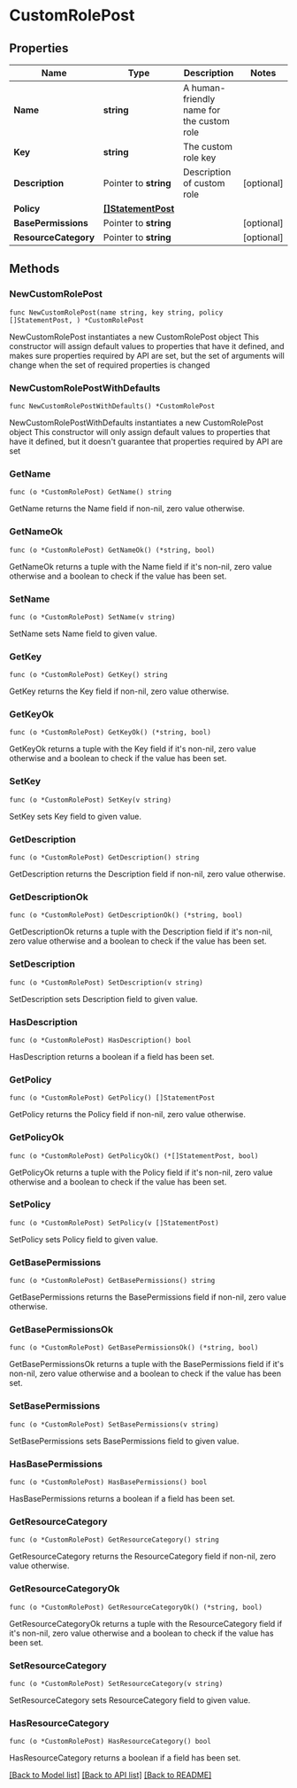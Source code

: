 # CustomRolePost

## Properties

Name | Type | Description | Notes
------------ | ------------- | ------------- | -------------
**Name** | **string** | A human-friendly name for the custom role | 
**Key** | **string** | The custom role key | 
**Description** | Pointer to **string** | Description of custom role | [optional] 
**Policy** | [**[]StatementPost**](StatementPost.md) |  | 
**BasePermissions** | Pointer to **string** |  | [optional] 
**ResourceCategory** | Pointer to **string** |  | [optional] 

## Methods

### NewCustomRolePost

`func NewCustomRolePost(name string, key string, policy []StatementPost, ) *CustomRolePost`

NewCustomRolePost instantiates a new CustomRolePost object
This constructor will assign default values to properties that have it defined,
and makes sure properties required by API are set, but the set of arguments
will change when the set of required properties is changed

### NewCustomRolePostWithDefaults

`func NewCustomRolePostWithDefaults() *CustomRolePost`

NewCustomRolePostWithDefaults instantiates a new CustomRolePost object
This constructor will only assign default values to properties that have it defined,
but it doesn't guarantee that properties required by API are set

### GetName

`func (o *CustomRolePost) GetName() string`

GetName returns the Name field if non-nil, zero value otherwise.

### GetNameOk

`func (o *CustomRolePost) GetNameOk() (*string, bool)`

GetNameOk returns a tuple with the Name field if it's non-nil, zero value otherwise
and a boolean to check if the value has been set.

### SetName

`func (o *CustomRolePost) SetName(v string)`

SetName sets Name field to given value.


### GetKey

`func (o *CustomRolePost) GetKey() string`

GetKey returns the Key field if non-nil, zero value otherwise.

### GetKeyOk

`func (o *CustomRolePost) GetKeyOk() (*string, bool)`

GetKeyOk returns a tuple with the Key field if it's non-nil, zero value otherwise
and a boolean to check if the value has been set.

### SetKey

`func (o *CustomRolePost) SetKey(v string)`

SetKey sets Key field to given value.


### GetDescription

`func (o *CustomRolePost) GetDescription() string`

GetDescription returns the Description field if non-nil, zero value otherwise.

### GetDescriptionOk

`func (o *CustomRolePost) GetDescriptionOk() (*string, bool)`

GetDescriptionOk returns a tuple with the Description field if it's non-nil, zero value otherwise
and a boolean to check if the value has been set.

### SetDescription

`func (o *CustomRolePost) SetDescription(v string)`

SetDescription sets Description field to given value.

### HasDescription

`func (o *CustomRolePost) HasDescription() bool`

HasDescription returns a boolean if a field has been set.

### GetPolicy

`func (o *CustomRolePost) GetPolicy() []StatementPost`

GetPolicy returns the Policy field if non-nil, zero value otherwise.

### GetPolicyOk

`func (o *CustomRolePost) GetPolicyOk() (*[]StatementPost, bool)`

GetPolicyOk returns a tuple with the Policy field if it's non-nil, zero value otherwise
and a boolean to check if the value has been set.

### SetPolicy

`func (o *CustomRolePost) SetPolicy(v []StatementPost)`

SetPolicy sets Policy field to given value.


### GetBasePermissions

`func (o *CustomRolePost) GetBasePermissions() string`

GetBasePermissions returns the BasePermissions field if non-nil, zero value otherwise.

### GetBasePermissionsOk

`func (o *CustomRolePost) GetBasePermissionsOk() (*string, bool)`

GetBasePermissionsOk returns a tuple with the BasePermissions field if it's non-nil, zero value otherwise
and a boolean to check if the value has been set.

### SetBasePermissions

`func (o *CustomRolePost) SetBasePermissions(v string)`

SetBasePermissions sets BasePermissions field to given value.

### HasBasePermissions

`func (o *CustomRolePost) HasBasePermissions() bool`

HasBasePermissions returns a boolean if a field has been set.

### GetResourceCategory

`func (o *CustomRolePost) GetResourceCategory() string`

GetResourceCategory returns the ResourceCategory field if non-nil, zero value otherwise.

### GetResourceCategoryOk

`func (o *CustomRolePost) GetResourceCategoryOk() (*string, bool)`

GetResourceCategoryOk returns a tuple with the ResourceCategory field if it's non-nil, zero value otherwise
and a boolean to check if the value has been set.

### SetResourceCategory

`func (o *CustomRolePost) SetResourceCategory(v string)`

SetResourceCategory sets ResourceCategory field to given value.

### HasResourceCategory

`func (o *CustomRolePost) HasResourceCategory() bool`

HasResourceCategory returns a boolean if a field has been set.


[[Back to Model list]](../README.md#documentation-for-models) [[Back to API list]](../README.md#documentation-for-api-endpoints) [[Back to README]](../README.md)


